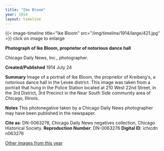```yaml
---
title: "Ike Bloom"
year: 1914
layout: timeline
---
```


{{< image-timeline title="Ike Bloom" src="/img/timeline/1914/large/421.jpg" >}}
click on image to enlarge

__**Photograph of Ike Bloom, proprietor of notorious dance hall**__

Chicago Daily News, Inc., photographer.

**Created/Published**
1914 July 24

**Summary**
Image of a portrait of Ike Bloom, the proprietor of Kreiberg's, a notorious dance hall in the Levee district. This image was taken from a portrait that hung in the Police Station located at 210 West 22nd Street, in the 3rd District, 3rd Precinct in the Near South Side community area of Chicago, Illinois.

**Notes**
This photonegative taken by a Chicago Daily News photographer may have been published in the newspaper.

__Cite as__: DN-0063276, Chicago Daily News negatives collection, Chicago Historical Society.
__Reproduction Number__: DN-0063276
__Digital ID__: ichicdn n063276

[Other images from this year](/historical/timeline/1914)